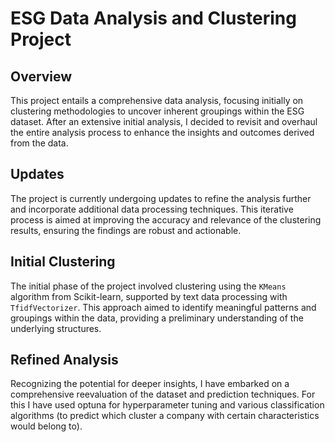 # ESG Data Analysis and Clustering Project

## Overview

This project entails a comprehensive data analysis, focusing initially on clustering methodologies to uncover inherent groupings within the ESG dataset. After an extensive initial analysis, I decided to revisit and overhaul the entire analysis process to enhance the insights and outcomes derived from the data.

## Updates

The project is currently undergoing updates to refine the analysis further and incorporate additional data processing techniques. This iterative process is aimed at improving the accuracy and relevance of the clustering results, ensuring the findings are robust and actionable.

## Initial Clustering

The initial phase of the project involved clustering using the `KMeans` algorithm from Scikit-learn, supported by text data processing with `TfidfVectorizer`. This approach aimed to identify meaningful patterns and groupings within the data, providing a preliminary understanding of the underlying structures.

## Refined Analysis

Recognizing the potential for deeper insights, I have embarked on a comprehensive reevaluation of the dataset and prediction techniques. For this I have used optuna for hyperparameter tuning and various classification algorithms (to predict which cluster a company with certain characteristics would belong to). 

